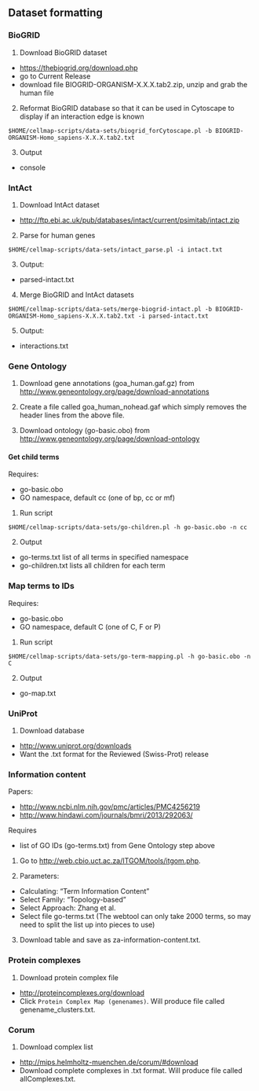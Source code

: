 ## Dataset formatting

### BioGRID

1. Download BioGRID dataset
* https://thebiogrid.org/download.php
* go to Current Release
* download file BIOGRID-ORGANISM-X.X.X.tab2.zip, unzip and grab the human file

2. Reformat BioGRID database so that it can be used in Cytoscape to display if an interaction edge is known
```
$HOME/cellmap-scripts/data-sets/biogrid_forCytoscape.pl -b BIOGRID-ORGANISM-Homo_sapiens-X.X.X.tab2.txt
```

3. Output
* console

### IntAct

1. Download IntAct dataset
* http://ftp.ebi.ac.uk/pub/databases/intact/current/psimitab/intact.zip

2. Parse for human genes
```
$HOME/cellmap-scripts/data-sets/intact_parse.pl -i intact.txt
```

3. Output:
* parsed-intact.txt

4. Merge BioGRID and IntAct datasets
```
$HOME/cellmap-scripts/data-sets/merge-biogrid-intact.pl -b BIOGRID-ORGANISM-Homo_sapiens-X.X.X.tab2.txt -i parsed-intact.txt
```

5. Output:
* interactions.txt

### Gene Ontology

1. Download gene annotations (goa_human.gaf.gz) from http://www.geneontology.org/page/download-annotations

2. Create a file called goa_human_nohead.gaf which simply removes the header lines from the above file.

3. Download ontology (go-basic.obo) from http://www.geneontology.org/page/download-ontology

#### Get child terms

Requires:
* go-basic.obo
* GO namespace, default cc (one of bp, cc or mf)

1. Run script
```
$HOME/cellmap-scripts/data-sets/go-children.pl -h go-basic.obo -n cc
```

2. Output
* go-terms.txt list of all terms in specified namespace
* go-children.txt lists all children for each term

### Map terms to IDs

Requires:
* go-basic.obo
* GO namespace, default C (one of C, F or P)

1. Run script
```
$HOME/cellmap-scripts/data-sets/go-term-mapping.pl -h go-basic.obo -n C
```

2. Output
* go-map.txt

### UniProt

1. Download database
* http://www.uniprot.org/downloads
* Want the .txt format for the Reviewed (Swiss-Prot) release

### Information content

Papers:
* http://www.ncbi.nlm.nih.gov/pmc/articles/PMC4256219
* http://www.hindawi.com/journals/bmri/2013/292063/

Requires
* list of GO IDs (go-terms.txt) from Gene Ontology step above

1. Go to http://web.cbio.uct.ac.za/ITGOM/tools/itgom.php.

2. Parameters:
* Calculating: “Term Information Content”
* Select Family: “Topology-based”
* Select Approach: Zhang et al.
* Select file go-terms.txt (The webtool can only take 2000 terms, so may need to split the list up into pieces to use)

3. Download table and save as za-information-content.txt.

### Protein complexes

1. Download protein complex file
* http://proteincomplexes.org/download
* Click `Protein Complex Map (genenames)`. Will produce file called genename_clusters.txt.

### Corum

1. Download complex list
* http://mips.helmholtz-muenchen.de/corum/#download
* Download complete complexes in .txt format. Will produce file called allComplexes.txt.

